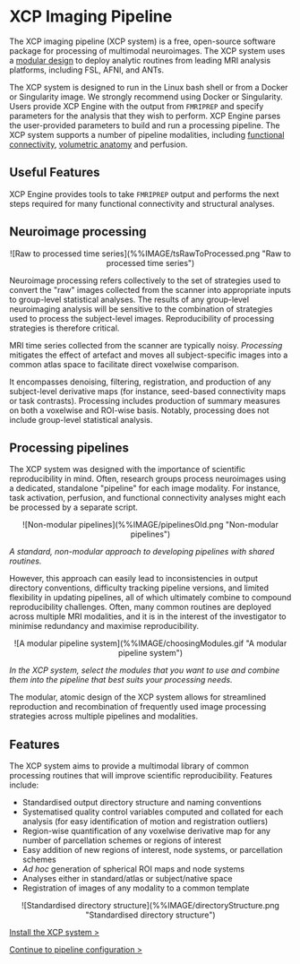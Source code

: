 # XCP Imaging Pipeline

The XCP imaging pipeline (XCP system) is a free, open-source software package for processing of multimodal neuroimages. The XCP system uses a [modular design](%%BASEURL/modules/index.html) to deploy analytic routines from leading MRI analysis platforms, including FSL, AFNI, and ANTs.

The XCP system is designed to run in the Linux bash shell or from
a Docker or Singularity image. We strongly recommend using Docker or Singularity.
Users provide XCP Engine with the output from ``FMRIPREP`` and specify parameters for the analysis that they wish to perform. XCP Engine parses the user-provided parameters to build and run a processing pipeline. The XCP system supports a number of pipeline modalities, including [functional connectivity](%%BASEURL/config/streams/fc), [volumetric anatomy](%%BASEURL/config/streams/anat) and perfusion.


## Useful Features

XCP Engine provides tools to take ``FMRIPREP`` output and performs the next steps required
for many functional connectivity and structural analyses.

## Neuroimage processing

<p align="center">
![Raw to processed time series](%%IMAGE/tsRawToProcessed.png "Raw to processed time series")
</p>

Neuroimage processing refers collectively to the set of strategies used to convert the "raw" images collected from the scanner into appropriate inputs to group-level statistical analyses. The results of any group-level neuroimaging analysis will be sensitive to the combination of strategies used to process the subject-level images. Reproducibility of processing strategies is therefore critical.

MRI time series collected from the scanner are typically noisy. _Processing_ mitigates the effect of artefact and moves all subject-specific images into a common atlas space to facilitate direct voxelwise comparison.

It encompasses denoising, filtering, registration, and production of any subject-level derivative maps (for instance, seed-based connectivity maps or task contrasts). Processing includes production of summary measures on both a voxelwise and ROI-wise basis. Notably, processing does not include group-level statistical analysis.

## Processing pipelines

The XCP system was designed with the importance of scientific reproducibility in mind. Often, research groups process neuroimages using a dedicated, standalone "pipeline" for each image modality. For instance, task activation, perfusion, and functional connectivity analyses might each be processed by a separate script.

<p align="center">
![Non-modular pipelines](%%IMAGE/pipelinesOld.png "Non-modular pipelines")
</p>

_A standard, non-modular approach to developing pipelines with shared routines._

However, this approach can easily lead to inconsistencies in output directory conventions, difficulty tracking pipeline versions, and limited flexibility in updating pipelines, all of which ultimately combine to compound reproducibility challenges. Often, many common routines are deployed across multiple MRI modalities, and it is in the interest of the investigator to minimise redundancy and maximise reproducibility.

<p align="center">
![A modular pipeline system](%%IMAGE/choosingModules.gif "A modular pipeline system")
</p>

_In the XCP system, select the modules that you want to use and combine them into the pipeline that best suits your processing needs._

The modular, atomic design of the XCP system allows for streamlined reproduction and recombination of frequently used image processing strategies across multiple pipelines and modalities.

## Features

The XCP system aims to provide a multimodal library of common processing routines that will improve scientific reproducibility. Features include:

 * Standardised output directory structure and naming conventions
 * Systematised quality control variables computed and collated for each analysis (for easy identification of motion and registration outliers)
 * Region-wise quantification of any voxelwise derivative map for any number of parcellation schemes or regions of interest
 * Easy addition of new regions of interest, node systems, or parcellation schemes
 * _Ad hoc_ generation of spherical ROI maps and node systems
 * Analyses either in standard/atlas or subject/native space
 * Registration of images of any modality to a common template

<p align="center">
![Standardised directory structure](%%IMAGE/directoryStructure.png "Standardised directory structure")
</p>


[Install the XCP system >](https://github.com/PennBBL/xcpEngine)

[Continue to pipeline configuration >](%%BASEURL/config)
